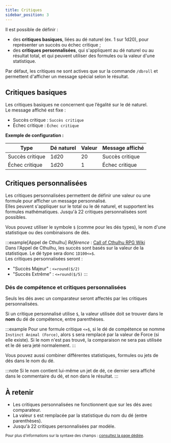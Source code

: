 ```yaml
---
title: Critiques
sidebar_position: 3
---
```


Il est possible de définir :
- des **critiques basiques**, liées au dé naturel (ex. 1 sur 1d20), pour représenter un succès ou échec critique ;
- des **critiques personnalisées**, qui s'appliquent au dé naturel ou au résultat total, et qui peuvent utiliser des formules ou la valeur d'une statistique.

Par défaut, les critiques ne sont actives que sur la commande `/dbroll` et permettent d'afficher un message spécial selon le résultat.

## Critiques basiques

Les critiques basiques ne concernent que l’égalité sur le dé naturel.  
Le message affiché est fixe :
- Succès critique : `Succès critique`
- Échec critique : `Échec critique`

**Exemple de configuration :**

| Type            | Dé naturel | Valeur | Message affiché      |
|-----------------|------------|--------|----------------------|
| Succès critique | 1d20       | 20     | Succès critique      |
| Échec critique  | 1d20       | 1      | Échec critique       |

## Critiques personnalisées

Les critiques personnalisées permettent de définir une valeur ou une formule pour afficher un message personnalisé.  
Elles peuvent s'appliquer sur le total ou le dé naturel, et supportent les formules mathématiques. Jusqu'à 22 critiques personnalisées sont possibles.

Vous pouvez utiliser le symbole `$` (comme pour les dés types), le nom d'une statistique ou des combinaisons de dés.

:::example[Appel de Cthulhu]
*Référence* : [Call of Cthulhu RPG Wiki](https://cthulhuwiki.chaosium.com/rules/combat.html)  
Dans l'Appel de Cthulhu, les succès sont basés sur la valeur de la statistique. Le dé type sera donc `1D100<=$`.  
Les critiques personnalisées seront :
- "Succès Majeur" : `<=round($/2)`
- "Succès Extrême" : `<=round($/5)`
:::

### Dés de compétence et critiques personnalisées

Seuls les dés avec un comparateur seront affectés par les critiques personnalisées.

Si un critique personnalisé utilise `$`, la valeur utilisée doit se trouver dans le **nom** du dé de compétence, entre parenthèses.

:::example
Pour une formule critique `<=$`, si le dé de compétence se nomme `Instinct Animal (Force)`, alors `$` sera remplacé par la valeur de Force (si elle existe).
Si le nom n'est pas trouvé, la comparaison ne sera pas utilisée et le dé sera jeté normalement.
:::

Vous pouvez aussi combiner différentes statistiques, formules ou jets de dés dans le nom du dé.

:::note
Si le nom contient lui-même un jet de dé, ce dernier sera affiché dans le commentaire du dé, et non dans le résultat.
:::

## À retenir

- Les critiques personnalisées ne fonctionnent que sur les dés avec comparateur.
- La valeur `$` est remplacée par la statistique du nom du dé (entre parenthèses).
- Jusqu'à 22 critiques personnalisées par modèle.

<small>Pour plus d’informations sur la syntaxe des champs : [consultez la page dédiée](../../introduction/format.md).</small>